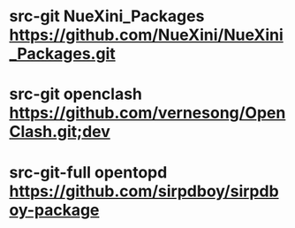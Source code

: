 # src-git NueXini_Packages https://github.com/NueXini/NueXini_Packages.git
# src-git openclash https://github.com/vernesong/OpenClash.git;dev
# src-git-full opentopd  https://github.com/sirpdboy/sirpdboy-package
